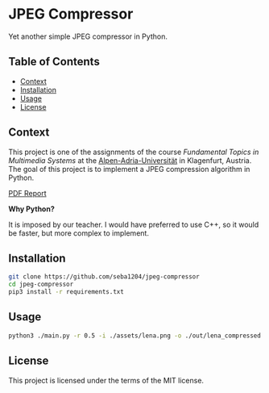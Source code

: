<!-- omit in toc -->
# JPEG Compressor

Yet another simple JPEG compressor in Python.

<!-- omit in toc -->
## Table of Contents

- [Context](#context)
- [Installation](#installation)
- [Usage](#usage)
- [License](#license)

## Context

This project is one of the assignments of the course *Fundamental Topics
in Multimedia Systems* at the [Alpen-Adria-Universität](https://www.aau.at/en/) in Klagenfurt, Austria.
The goal of this project is to implement a JPEG compression algorithm in Python.

[PDF Report](https://aau.spont.me/mmf/jpeg/report.pdf)

**Why Python?**

It is imposed by our teacher. I would have preferred to use C++, so it would be
faster, but more complex to implement.

## Installation

```bash
git clone https://github.com/seba1204/jpeg-compressor
cd jpeg-compressor
pip3 install -r requirements.txt
```

## Usage

```bash
python3 ./main.py -r 0.5 -i ./assets/lena.png -o ./out/lena_compressed.png
```

## License

This project is licensed under the terms of the MIT license.